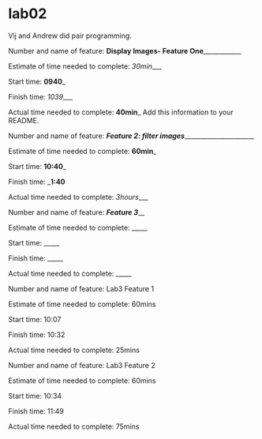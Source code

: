 # lab02

Vij and Andrew did pair programming.

Number and name of feature: __________Display Images- Feature One______________________

Estimate of time needed to complete: _30min____

Start time: __0940___

Finish time: _1039____

Actual time needed to complete: __40min___
Add this information to your README.

Number and name of feature: _____Feature 2: filter images___________________________

Estimate of time needed to complete: __60min___

Start time: __10:40___

Finish time: ___1:40__

Actual time needed to complete: _3hours____

Number and name of feature: _____________Feature 3_______________

Estimate of time needed to complete: _____

Start time: _____

Finish time: _____

Actual time needed to complete: _____

Number and name of feature: Lab3 Feature 1

Estimate of time needed to complete: 60mins

Start time: 10:07

Finish time: 10:32

Actual time needed to complete: 25mins

Number and name of feature: Lab3 Feature 2

Estimate of time needed to complete: 60mins

Start time: 10:34

Finish time: 11:49

Actual time needed to complete: 75mins